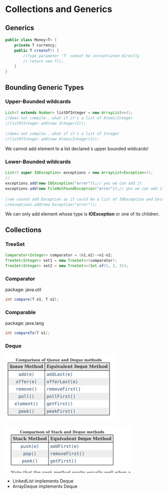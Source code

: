 # Collections and Generics
## Generics

````java
public class Money<T> {
    private T currency;
    public T createT() {
        //Type parameter 'T' cannot be instantiated directly
        // return new T();
    }
}

````
## Bounding Generic Types
### Upper-Bounded wildcards

```java
List<? extends Number> listOfInteger = new ArrayList<>();
//does not compile...what if it's a list of AtomicInteger
//listOfInteger.add(new Integer(3));  

//does not compile...what if it's a list of Integer
//listOfInteger.add(new AtomicInteger(2)); 
```
We cannot add element to a list declared s upper bounded wildcards!


### Lower-Bounded wildcards

```java
List<? super IOException> exceptions = new ArrayList<Exception>();
//
exceptions.add(new IOException("error"));// yes we can add it
exceptions.add(new FileNotFoundException("error"));// yes we can add it

//we cannot add Exception as it could be a list of IOException and Exception is not an IOException
//exceptions.add(new Exception("error"));
```
We can only add element whose type is **IOException** or one of its children.
## Collections
### TreeSet
````java
Comparator<Integer> comparator = (n1,n2)->n1-n2;
TreeSet<Integer> set1 = new TreeSet<>(comparator);
TreeSet<Integer> set2 = new TreeSet<>(Set.of(1, 2, 3));
````

### Comparator
package: java.util
```java
int compare(T o1, T o2);
```

### Comparable
package: java.lang
```java
int compareTo(T o1);
```

### Deque
![Deque](images/Deque.png)


![deque-stack.png](images/Deque-Stack.png)

 - LinkedList implements Deque
 - ArrayDeque implements Deque